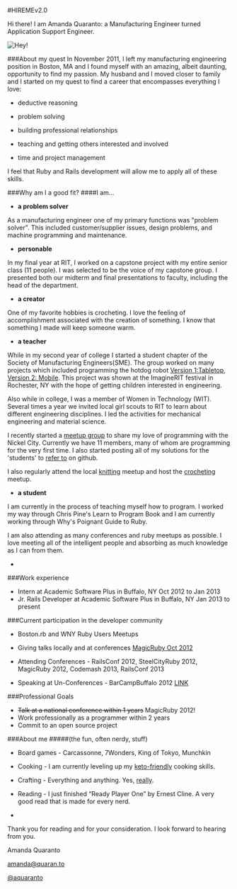 #HIREMEv2.0

Hi there! I am Amanda Quaranto: a Manufacturing Engineer turned Application Support Engineer.

![Hey!](http://howstuffworks.files.wordpress.com/2011/08/panda4.jpg)


###About my quest
In November 2011, I left my manufacturing engineering position in Boston, MA and I found myself with an amazing, albeit daunting, opportunity to find my passion. My husband and I moved closer to family and I started on my quest to find a career that encompasses everything I love:

* deductive reasoning

* problem solving

* building professional relationships

* teaching and getting others interested and involved  

* time and project management

I feel that Ruby and Rails development will allow me to apply all of these skills.

###Why am I a good fit?
####I am...

* **a problem solver**

As a manufacturing engineer one of my primary functions was "problem solver". This included customer/supplier issues, design problems, and machine programming and maintenance.

* **personable**

In my final year at RIT, I worked on a capstone project with my entire senior class (11 people). I was selected to be the voice of my capstone group. I presented both our midterm and final presentations to faculty, including the head of the department.

* **a creator** 

One of my favorite hobbies is crocheting. I love the feeling of accomplishment associated with the creation of something. I know that something I made will keep someone warm.

* **a teacher**

While in my second year of college I started a student chapter of the Society of Manufacturing Engineers(SME).  The group worked on many projects which included programming the hotdog robot [Version 1:Tabletop](http://www.youtube.com/watch?v=enmuwG5rOGA), [Version 2: Mobile](http://www.youtube.com/watch?v=6LXdhUK-wXk). This project was shown at the ImagineRIT festival in Rochester, NY with the hope of getting children interested in engineering.

Also while in college, I was a member of Women in Technology (WIT). Several times a year we invited local girl scouts to RIT to learn about different engineering disciplines. I led the activities for mechanical engineering and material science.

I recently started a [meetup group](http://www.meetup.com/Buffalo-Learning-to-Code/) to share my love of programming with the Nickel City. Currently we have 11 members, many of whom are programming for the very first time. I also started posting all of my solutions for the 'students' to [refer to](https://github.com/aquaranto/PineLTPAnswers) on github.

I also regularly attend the local [knitting](http://www.meetup.com/Public-Knitters-Unite/) meetup and host the [crocheting](http://www.meetup.com/Buffalo-Crochet/) meetup.

* **a student**

I am currently in the process of teaching myself how to program. I worked my way through Chris Pine's Learn to Program Book and I am currently working through Why's Poignant Guide to Ruby.

I am also attending as many conferences and ruby meetups as possible. I love meeting all of the intelligent people and absorbing as much knowledge as I can from them.

-

###Work experience
* Intern at Academic Software Plus in Buffalo, NY Oct 2012 to Jan 2013
* Jr. Rails Developer at Academic Software Plus in Buffalo, NY Jan 2013 to present
	
###Current participation in the developer community

* Boston.rb and WNY Ruby Users Meetups

* Giving talks locally and at conferences [MagicRuby Oct 2012](http://magic-ruby.com/)

* Attending Conferences - RailsConf 2012, SteelCityRuby 2012, MagicRuby 2012, Codemash 2013, RailsConf 2013

* Speaking at Un-Conferences - BarCampBuffalo 2012 [LINK](http://prezi.com/onpmy2cxyzgc/learn-to-program/)

###Professional Goals
* ~~Talk at a national conference within 1 years~~ MagicRuby 2012!
* Work professionally as a programmer within 2 years
* Commit to an open source project

###About me 
#####(the fun, often nerdy, stuff)
* Board games - Carcassonne, 7Wonders, King of Tokyo, Munchkin

* Cooking - I am currently leveling up my [keto-friendly](http://www.reddit.com/help/faqs/keto) cooking skills.

* Crafting - Everything and anything. Yes, [really](http://distilleryimage4.s3.amazonaws.com/2df294264af211e1abb01231381b65e3_7.jpg).

* Reading - I just finished “Ready Player One” by Ernest Cline. A very good read that is made for every nerd.

-

Thank you for reading and for your consideration. I look forward to hearing from you.


Amanda Quaranto

amanda@quaran.to

[@aquaranto](https://twitter.com/aquaranto)